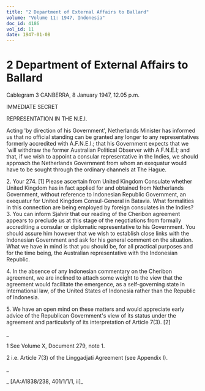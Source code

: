 ```yaml
---
title: "2 Department of External Affairs to Ballard"
volume: "Volume 11: 1947, Indonesia"
doc_id: 4186
vol_id: 11
date: 1947-01-08
---
```


# 2 Department of External Affairs to Ballard

Cablegram 3 CANBERRA, 8 January 1947, 12.05 p.m.

IMMEDIATE SECRET

REPRESENTATION IN THE N.E.I.

Acting 'by direction of his Government', Netherlands Minister has informed us that no official standing can be granted any longer to any representatives formerly accredited with A.F.N.E.I.; that his Government expects that we 'will withdraw the former Australian Political Observer with A.F.N.E.I; and that, if we wish to appoint a consular representative in the Indies, we should approach the Netherlands Government from whom an exequatur would have to be sought through the ordinary channels at The Hague.

2\. Your 274. [1] Please ascertain from United Kingdom Consulate whether United Kingdom has in fact applied for and obtained from Netherlands Government, without reference to Indonesian Republic Government, an exequatur for United Kingdom Consul-General in Batavia. What formalities in this connection are being employed by foreign consulates in the Indies? 3. You can inform Sjahrir that our reading of the Cheribon agreement appears to preclude us at this stage of the negotiations from formally accrediting a consular or diplomatic representative to his Government. You should assure him however that we wish to establish close links with the Indonesian Government and ask for his general comment on the situation. What we have in mind is that you should be, for all practical purposes and for the time being, the Australian representative with the Indonesian Republic.

4\. In the absence of any Indonesian commentary on the Cheribon agreement, we are inclined to attach some weight to the view that the agreement would facilitate the emergence, as a self-governing state in international law, of the United States of Indonesia rather than the Republic of Indonesia.

5\. We have an open mind on these matters and would appreciate early advice of the Republican Government's view of its status under the agreement and particularly of its interpretation of Article 7(3). [2]

_

1 See Volume X, Document 279, note 1.

2 i.e. Article 7(3) of the Linggadjati Agreement (see Appendix I).

_

_ [AA:A1838/238, 401/1/1/1, ii]_
